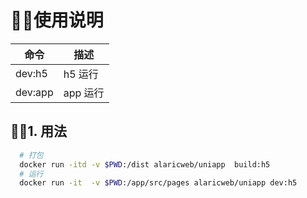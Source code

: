 # 👼🏽使用说明 
| 命令    | 描述     |
| ------- | -------- |
| dev:h5  | h5 运行  |
| dev:app | app 运行 |
## 👨‍🦰1. 用法
```bash
  # 打包 
  docker run -itd -v $PWD:/dist alaricweb/uniapp  build:h5
  # 运行
  docker run -it  -v $PWD:/app/src/pages alaricweb/uniapp dev:h5
```


